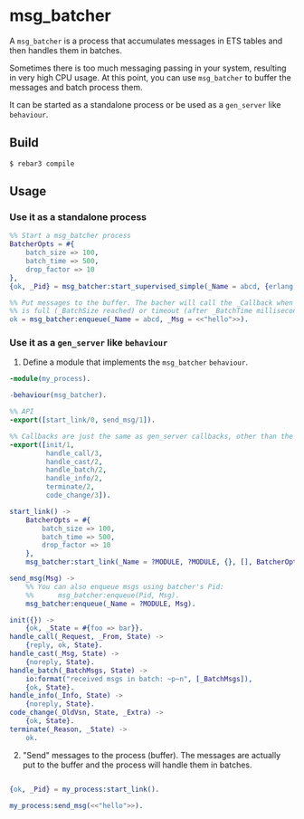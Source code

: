 msg_batcher
=====

A `msg_batcher` is a process that accumulates messages in ETS tables and then
handles them in batches.

Sometimes there is too much messaging passing in your system, resulting in very high CPU usage.
At this point, you can use `msg_batcher` to buffer the messages and batch process them.

It can be started as a standalone process or be used as a `gen_server` like `behaviour`.

Build
-----

    $ rebar3 compile

Usage
-----

### Use it as a standalone process

```erlang
%% Start a msg_batcher process
BatcherOpts = #{
    batch_size => 100,
    batch_time => 500,
    drop_factor => 10
},
{ok, _Pid} = msg_batcher:start_supervised_simple(_Name = abcd, {erlang, display, []}, BatcherOpts).

%% Put messages to the buffer. The bacher will call the _Callback when the buffer
%% is full (_BatchSize reached) or timeout (after _BatchTime milliseconds).
ok = msg_batcher:enqueue(_Name = abcd, _Msg = <<"hello">>).
```

### Use it as a `gen_server` like `behaviour`

1. Define a module that implements the `msg_batcher` `behaviour`.

```erlang
-module(my_process).

-behaviour(msg_batcher).

%% API
-export([start_link/0, send_msg/1]).

%% Callbacks are just the same as gen_server callbacks, other than the handle_batch/2.
-export([init/1,
         handle_call/3,
         handle_cast/2,
         handle_batch/2,
         handle_info/2,
         terminate/2,
         code_change/3]).

start_link() ->
    BatcherOpts = #{
        batch_size => 100,
        batch_time => 500,
        drop_factor => 10
    },
    msg_batcher:start_link(_Name = ?MODULE, ?MODULE, {}, [], BatcherOpts).

send_msg(Msg) ->
    %% You can also enqueue msgs using batcher's Pid:
    %%      msg_batcher:enqueue(Pid, Msg).
    msg_batcher:enqueue(_Name = ?MODULE, Msg).

init({}) ->
    {ok, _State = #{foo => bar}}.
handle_call(_Request, _From, State) ->
    {reply, ok, State}.
handle_cast(_Msg, State) ->
    {noreply, State}.
handle_batch(_BatchMsgs, State) ->
    io:format("received msgs in batch: ~p~n", [_BatchMsgs]),
    {ok, State}.
handle_info(_Info, State) ->
    {noreply, State}.
code_change(_OldVsn, State, _Extra) ->
    {ok, State}.
terminate(_Reason, _State) ->
    ok.
```

2. "Send" messages to the process (buffer). The messages are actually put to the buffer
   and the process will handle them in batches.

```erlang

{ok, _Pid} = my_process:start_link().

my_process:send_msg(<<"hello">>).

```
